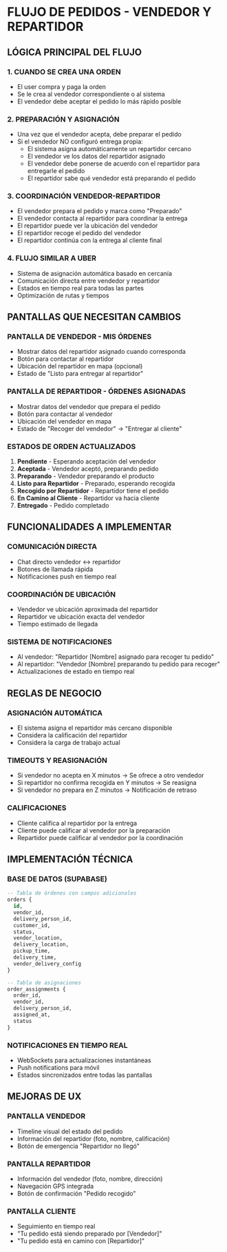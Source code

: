 # FLUJO DE PEDIDOS - VENDEDOR Y REPARTIDOR

## LÓGICA PRINCIPAL DEL FLUJO

### 1. CUANDO SE CREA UNA ORDEN
- El user compra y paga la orden
- Se le crea al vendedor correspondiente o al sistema
- El vendedor debe aceptar el pedido lo más rápido posible

### 2. PREPARACIÓN Y ASIGNACIÓN
- Una vez que el vendedor acepta, debe preparar el pedido
- Si el vendedor NO configuró entrega propia:
  - El sistema asigna automáticamente un repartidor cercano
  - El vendedor ve los datos del repartidor asignado
  - El vendedor debe ponerse de acuerdo con el repartidor para entregarle el pedido
  - El repartidor sabe qué vendedor está preparando el pedido

### 3. COORDINACIÓN VENDEDOR-REPARTIDOR
- El vendedor prepara el pedido y marca como "Preparado"
- El vendedor contacta al repartidor para coordinar la entrega
- El repartidor puede ver la ubicación del vendedor
- El repartidor recoge el pedido del vendedor
- El repartidor continúa con la entrega al cliente final

### 4. FLUJO SIMILAR A UBER
- Sistema de asignación automática basado en cercanía
- Comunicación directa entre vendedor y repartidor
- Estados en tiempo real para todas las partes
- Optimización de rutas y tiempos

## PANTALLAS QUE NECESITAN CAMBIOS

### PANTALLA DE VENDEDOR - MIS ÓRDENES
- Mostrar datos del repartidor asignado cuando corresponda
- Botón para contactar al repartidor
- Ubicación del repartidor en mapa (opcional)
- Estado de "Listo para entregar al repartidor"

### PANTALLA DE REPARTIDOR - ÓRDENES ASIGNADAS  
- Mostrar datos del vendedor que prepara el pedido
- Botón para contactar al vendedor
- Ubicación del vendedor en mapa
- Estado de "Recoger del vendedor" → "Entregar al cliente"

### ESTADOS DE ORDEN ACTUALIZADOS
1. **Pendiente** - Esperando aceptación del vendedor
2. **Aceptada** - Vendedor aceptó, preparando pedido
3. **Preparando** - Vendedor preparando el producto
4. **Listo para Repartidor** - Preparado, esperando recogida
5. **Recogido por Repartidor** - Repartidor tiene el pedido
6. **En Camino al Cliente** - Repartidor va hacia cliente
7. **Entregado** - Pedido completado

## FUNCIONALIDADES A IMPLEMENTAR

### COMUNICACIÓN DIRECTA
- Chat directo vendedor ↔ repartidor
- Botones de llamada rápida
- Notificaciones push en tiempo real

### COORDINACIÓN DE UBICACIÓN
- Vendedor ve ubicación aproximada del repartidor
- Repartidor ve ubicación exacta del vendedor
- Tiempo estimado de llegada

### SISTEMA DE NOTIFICACIONES
- Al vendedor: "Repartidor [Nombre] asignado para recoger tu pedido"
- Al repartidor: "Vendedor [Nombre] preparando tu pedido para recoger"
- Actualizaciones de estado en tiempo real

## REGLAS DE NEGOCIO

### ASIGNACIÓN AUTOMÁTICA
- El sistema asigna el repartidor más cercano disponible
- Considera la calificación del repartidor
- Considera la carga de trabajo actual

### TIMEOUTS Y REASIGNACIÓN
- Si vendedor no acepta en X minutos → Se ofrece a otro vendedor
- Si repartidor no confirma recogida en Y minutos → Se reasigna
- Si vendedor no prepara en Z minutos → Notificación de retraso

### CALIFICACIONES
- Cliente califica al repartidor por la entrega
- Cliente puede calificar al vendedor por la preparación
- Repartidor puede calificar al vendedor por la coordinación

## IMPLEMENTACIÓN TÉCNICA

### BASE DE DATOS (SUPABASE)
```sql
-- Tabla de órdenes con campos adicionales
orders {
  id,
  vendor_id,
  delivery_person_id,
  customer_id,
  status,
  vendor_location,
  delivery_location,
  pickup_time,
  delivery_time,
  vendor_delivery_config
}

-- Tabla de asignaciones
order_assignments {
  order_id,
  vendor_id,
  delivery_person_id,
  assigned_at,
  status
}
```

### NOTIFICACIONES EN TIEMPO REAL
- WebSockets para actualizaciones instantáneas
- Push notifications para móvil
- Estados sincronizados entre todas las pantallas

## MEJORAS DE UX

### PANTALLA VENDEDOR
- Timeline visual del estado del pedido
- Información del repartidor (foto, nombre, calificación)
- Botón de emergencia "Repartidor no llegó"

### PANTALLA REPARTIDOR
- Información del vendedor (foto, nombre, dirección)
- Navegación GPS integrada
- Botón de confirmación "Pedido recogido"

### PANTALLA CLIENTE
- Seguimiento en tiempo real
- "Tu pedido está siendo preparado por [Vendedor]"
- "Tu pedido está en camino con [Repartidor]"





